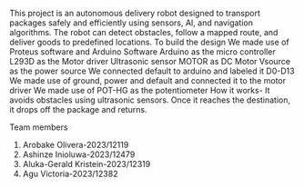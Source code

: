 

This project is an autonomous delivery robot designed to transport packages safely and efficiently using sensors, AI, and navigation algorithms. The robot can detect obstacles, follow a mapped route, and deliver goods to predefined locations.
To build the design
We made use of Proteus software and Arduino Software
Arduino as the micro controller 
L293D as the Motor driver
Ultrasonic sensor
MOTOR as DC Motor
Vsource as the power source
We connected default to arduino and labeled it D0-D13
We made use of ground, power and default and connected it to the motor driver
We made use of POT-HG as the potentiometer
How it works- It avoids obstacles using ultrasonic sensors.
Once it reaches the destination, it drops off the package and returns.

Team members
1. Arobake Olivera-2023/12119
2. Ashinze Inioluwa-2023/12479
3. Aluka-Gerald Kristein-2023/12319
4. Agu Victoria-2023/12382
